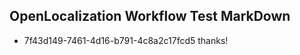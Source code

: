## OpenLocalization Workflow Test MarkDown
* 7f43d149-7461-4d16-b791-4c8a2c17fcd5 
thanks!<!--HONumber=Mar16_HO2-->
